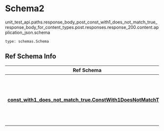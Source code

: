 # Schema2
unit_test_api.paths.response_body_post_const_with1_does_not_match_true_response_body_for_content_types.post.responses.response_200.content.application_json.schema
```
type: schemas.Schema
```

## Ref Schema Info
Ref Schema | Input Type | Output Type
---------- | ---------- | -----------
[**const_with1_does_not_match_true.ConstWith1DoesNotMatchTrue**](../../../../../../../../components/schema/const_with1_does_not_match_true.md) | dict, schemas.immutabledict, str, datetime.date, datetime.datetime, uuid.UUID, int, float, bool, None, list, tuple, bytes, io.FileIO, io.BufferedReader | schemas.immutabledict, str, float, int, bool, None, tuple, bytes, io.FileIO
